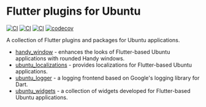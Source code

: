 # Flutter plugins for Ubuntu

[![CI](https://github.com/canonical/ubuntu-flutter-plugins/workflows/Build/badge.svg)](https://github.com/canonical/ubuntu-flutter-plugins/actions/workflows/build.yaml)
[![CI](https://github.com/canonical/ubuntu-flutter-plugins/workflows/Analysis/badge.svg)](https://github.com/canonical/ubuntu-flutter-plugins/actions/workflows/analysis.yaml)
[![CI](https://github.com/canonical/ubuntu-flutter-plugins/workflows/Test/badge.svg)](https://github.com/canonical/ubuntu-flutter-plugins/actions/workflows/test.yaml)
[![codecov](https://codecov.io/gh/canonical/ubuntu-flutter-plugins/branch/main/graph/badge.svg)](https://codecov.io/gh/canonical/ubuntu-flutter-plugins)

A collection of Flutter plugins and packages for Ubuntu applications.

- [handy_window](https://github.com/canonical/ubuntu-flutter-plugins/tree/main/packages/handy_window) - enhances the looks of Flutter-based Ubuntu applications with rounded Handy windows.
- [ubuntu_localizations](https://github.com/canonical/ubuntu-flutter-plugins/tree/main/packages/ubuntu_localizations) - provides localizations for Flutter-based Ubuntu applications.
- [ubuntu_logger](https://github.com/canonical/ubuntu-flutter-plugins/tree/main/packages/ubuntu_logger) - a logging frontend based on Google's logging library for Dart.
- [ubuntu_widgets](https://github.com/canonical/ubuntu-flutter-plugins/tree/main/packages/ubuntu_widgets) - a collection of widgets developed for Flutter-based Ubuntu applications.
